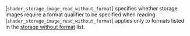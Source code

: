 [`shader_storage_image_read_without_format`] specifies whether storage
images require a format qualifier to be specified when reading.
[`shader_storage_image_read_without_format`] applies only to formats listed
in the [storage without format](https://www.khronos.org/registry/vulkan/specs/1.3-extensions/html/vkspec.html#formats-without-shader-storage-format)
list.